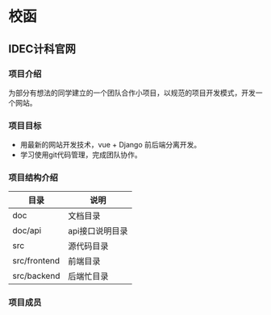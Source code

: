 # 校函
## IDEC计科官网
### 项目介绍
为部分有想法的同学建立的一个团队合作小项目，以规范的项目开发模式，开发一个网站。

### 项目目标
- 用最新的网站开发技术，vue + Django 前后端分离开发。
- 学习使用git代码管理，完成团队协作。

### 项目结构介绍
| 目录           | 说明        |
|--------------|-----------|
| doc          | 文档目录      |
| doc/api      | api接口说明目录 |
| src          | 源代码目录     |
| src/frontend | 前端目录      |
| src/backend  | 后端忙目录     |

### 项目成员